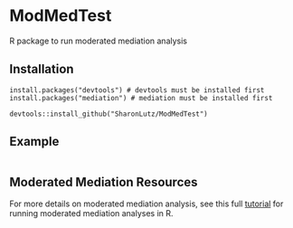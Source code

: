 # ModMedTest
R package to run moderated mediation analysis

## Installation
```
install.packages("devtools") # devtools must be installed first
install.packages("mediation") # mediation must be installed first

devtools::install_github("SharonLutz/ModMedTest")
```

## Example
```

```

## Moderated Mediation Resources
For more details on moderated mediation analysis, see this full [tutorial](https://ademos.people.uic.edu/Chapter15.html) for running moderated mediation analyses in R. 
